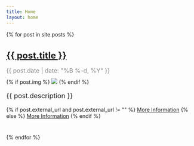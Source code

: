 ```yaml
---
title: Home
layout: home
---
```


<div class="post-list">
{% for post in site.posts %}
  <article class="post">
    <h2 class="post-title"><a href="{{ post.url | prepend: site.baseurl }}">{{ post.title }}</a></h2>
    <p class="post-date">{{ post.date | date: "%B %-d, %Y" }}</p>
    {% if post.img %}
      <img src="{{ post.img }}" style="max-height: 200px;">
    {% endif %}
    <br>
    <p class="post-description">{{ post.description }}</p>
    {% if post.external_url and post.external_url != "" %}
      <a href="{{ post.external_url }}" target="_blank">More Information</a>
    {% else %}
      <a href="{{ post.url | prepend: site.baseurl }}" target="_blank">More Information</a>
    {% endif %}
  </article>
{% endfor %}
</div>

<style>
  .post-list {
    max-width: 800px;
    margin: 0 auto;
  }

  .post {
    margin-bottom: 40px;
  }

  .post-title {
    font-size: 24px;
    margin-bottom: 5px;
  }

  .post-date {
    font-size: 16px;
    color: #888;
    margin-bottom: 10px;
  }

  .post-description {
    font-size: 18px;
  }
</style>

